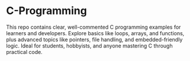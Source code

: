 # C-Programming
This repo contains clear, well-commented C programming examples for learners and developers. Explore basics like loops, arrays, and functions, plus advanced topics like pointers, file handling, and embedded-friendly logic. Ideal for students, hobbyists, and anyone mastering C through practical code.
